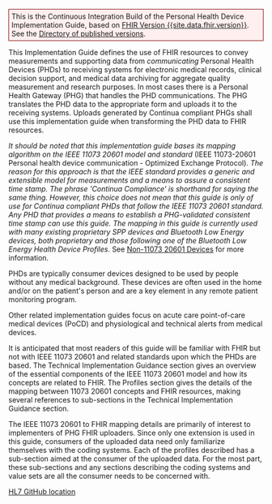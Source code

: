 <p style="background-color: #ffefef; border:1px solid maroon; padding: 5px;">
This is the Continuous Integration Build of the Personal Health Device Implementation Guide, based on <a href="{{site.data.fhir.path}}">FHIR Version {{site.data.fhir.version}}</a>. 
See the <a href="{{site.data.fhir.canonical}}/history.html">Directory of published versions</a>.
</p>

This Implementation Guide defines the use of FHIR resources to convey measurements and supporting data from *communicating* Personal Health Devices (PHDs) to receiving systems for electronic medical records, clinical decision support, and medical data archiving for aggregate quality measurement and research purposes. In most cases there is a Personal Health Gateway (PHG) that handles the PHD communications. The PHG translates the PHD data to the appropriate form and uploads it to the receiving systems. Uploads generated by Continua compliant PHGs shall use this implementation guide when transforming the PHD data to FHIR resources.

*It should be noted that this implementation guide bases its mapping algorithm on the IEEE 11073 20601 model and standard* (IEEE 11073-20601 Personal health device communication - Optimized Exchange Protocol). *The reason for this approach is that the IEEE standard provides a generic and extensible model for measurements and a means to assure a consistent time stamp. The phrase 'Continua Compliance' is shorthand for saying the same thing. However, this choice does not mean that this guide is only of use for Continua compliant PHDs that follow the IEEE 11073 20601 standard. Any PHD that provides a means to establish a PHG-validated consistent time stamp can use this guide. The mapping in this guide is currently used with many existing proprietary SPP devices and Bluetooth Low Energy devices, both proprietary and those following one of the Bluetooth Low Energy Health Device Profiles.* See [Non-11073 20601 Devices](Non1107320601Devices.html) for more information.

PHDs are typically consumer devices designed to be used by people without any medical background. These devices are often used in the home and/or on the patient's person and are a key element in any remote patient monitoring program. 

Other related implementation guides focus on acute care point-of-care medical devices (PoCD) and physiological and technical alerts from medical devices.

It is anticipated that most readers of this guide will be familiar with FHIR but not with IEEE 11073 20601 and related standards upon which the PHDs are based. The Technical Implementation Guidance section gives an overview of the essential components of the IEEE 11073 20601 model and how its concepts are related to FHIR. The Profiles section gives the details of the mapping between 11073 20601 concepts and FHIR resources, making several references to sub-sections in the Technical Implementation Guidance section.

The IEEE 11073 20601 to FHIR mapping details are primarily of interest to implementers of PHG FHIR uploaders. Since only one extension is used in this guide, consumers of the uploaded data need only familiarize themselves with the coding systems. Each of the profiles described has a sub-section aimed at the consumer of the uploaded data. For the most part, these sub-sections and any sections describing the coding systems and value sets are all the consumer needs to be concerned with.

[HL7 GitHub location](https://github.com/HL7/PHD)

